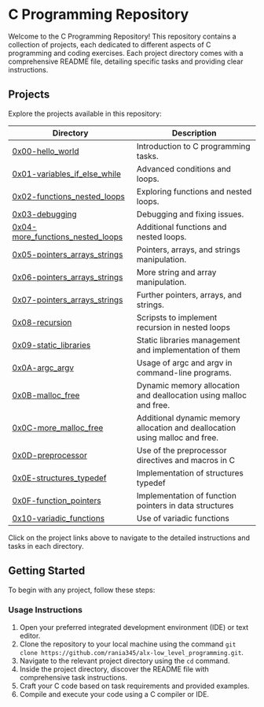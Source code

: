 # C Programming Repository

Welcome to the C Programming Repository! This repository contains a collection of projects, each dedicated to different aspects of C programming and coding exercises. Each project directory comes with a comprehensive README file, detailing specific tasks and providing clear instructions.


## Projects

Explore the projects available in this repository:

| Directory                                | Description                                                   |
|------------------------------------------|---------------------------------------------------------------|
| [0x00-hello_world](./0x00-hello_world)   | Introduction to C programming tasks.                         |
| [0x01-variables_if_else_while](./0x01-variables_if_else_while) | Advanced conditions and loops.                  |
| [0x02-functions_nested_loops](./0x02-functions_nested_loops)   | Exploring functions and nested loops.           |
| [0x03-debugging](./0x03-debugging)       | Debugging and fixing issues.                                 |
| [0x04-more_functions_nested_loops](./0x04-more_functions_nested_loops) | Additional functions and nested loops.    |
| [0x05-pointers_arrays_strings](./0x05-pointers_arrays_strings)     | Pointers, arrays, and strings manipulation.  |
| [0x06-pointers_arrays_strings](./0x06-pointers_arrays_strings)     | More string and array manipulation.           |
| [0x07-pointers_arrays_strings](./0x07-pointers_arrays_strings)     | Further pointers, arrays, and strings.       |
| [0x08-recursion](./0x08-recursion)     | Scripsts to implement recursion in nested loops       |
| [0x09-static_libraries](./0x09-static_libraries)     | Static libraries management and implementation of them       |
| [0x0A-argc_argv](./0x0A-argc_argv)     | Usage of argc and argv in command-line programs.      |
| [0x0B-malloc_free](./0x0B-malloc_free)     | Dynamic memory allocation and deallocation using malloc and free.      |
| [0x0C-more_malloc_free](./0x0C-more_malloc_free)     | Additional dynamic memory allocation and deallocation using malloc and free.      |
| [0x0D-preprocessor](./0x0D-preprocessor)     | Use of the preprocessor directives and macros in C      |
| [0x0E-structures_typedef](./0x0E-structures_typedef)     | Implementation of structures typedef      |
| [0x0F-function_pointers](./0x0F-function_pointers)     | Implementation of function pointers in data structures      |
| [0x10-variadic_functions](./0x10-variadic_functions)     | Use of variadic functions     |


Click on the project links above to navigate to the detailed instructions and tasks in each directory.

## Getting Started

To begin with any project, follow these steps:

### Usage Instructions

1. Open your preferred integrated development environment (IDE) or text editor.
2. Clone the repository to your local machine using the command `git clone https://github.com/rania345/alx-low_level_programming.git`.
3. Navigate to the relevant project directory using the `cd` command.
4. Inside the project directory, discover the README file with comprehensive task instructions.
5. Craft your C code based on task requirements and provided examples.
6. Compile and execute your code using a C compiler or IDE.
